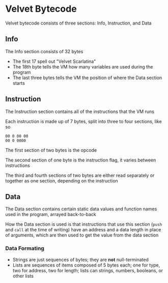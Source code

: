 # Velvet Bytecode

Velvet bytecode consists of three sections: Info, Instruction, and Data

## Info

The Info section consists of 32 bytes

- The first 17 spell out "Velvet Scarlatina"
- The 18th byte tells the VM how many variables are used during the program
- The last three bytes tells the VM the position of where the Data section starts

## Instruction

The Instruction section contains all of the instructions that the VM runs

Each instruction is made up of 7 bytes, split into three to four sections, like so
```
00 0 00 00
00 0 0000
```
The first section of two bytes is the opcode

The second section of one byte is the instruction flag, it varies between instructions

The third and fourth sections of two bytes are either read separately or together as one section, depending on the instruction

## Data

The Data section contains certain static data values and function names used in the program, arrayed back-to-back

How the Data section is used is that instructions that use this section (`push` and `call` at the time of writing)
have an address and a data length in place of arguments, which are then used to get the value from the data section

### Data Formating

* Strings are just sequences of bytes; they are **not** null-terminated
* Lists are sequences of items composed of 5 bytes each; one for type, two for address, two for length; lists can strings, numbers, booleans, or other lists
